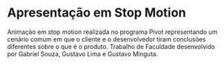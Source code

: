 ﻿# Apresentação em Stop Motion
Animação em stop motion realizada no programa Pivot representando um cenário comum em que o cliente e o desenvolvedor tiram conclusões diferentes sobre o que é o produto.
Trabalho de Faculdade desenvolvido por Gabriel Souza, Gustavo Lima e Gustavo Minguta.
